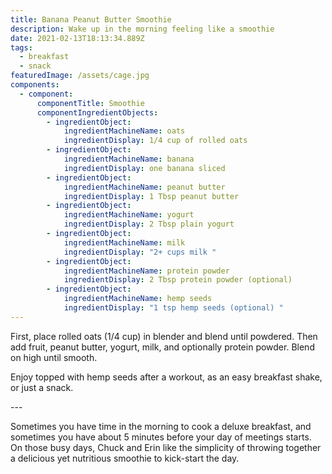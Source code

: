 ```yaml
---
title: Banana Peanut Butter Smoothie
description: Wake up in the morning feeling like a smoothie
date: 2021-02-13T18:13:34.889Z
tags:
  - breakfast
  - snack
featuredImage: /assets/cage.jpg
components:
  - component:
      componentTitle: Smoothie
      componentIngredientObjects:
        - ingredientObject:
            ingredientMachineName: oats
            ingredientDisplay: 1/4 cup of rolled oats
        - ingredientObject:
            ingredientMachineName: banana
            ingredientDisplay: one banana sliced
        - ingredientObject:
            ingredientMachineName: peanut butter
            ingredientDisplay: 1 Tbsp peanut butter
        - ingredientObject:
            ingredientMachineName: yogurt
            ingredientDisplay: 2 Tbsp plain yogurt
        - ingredientObject:
            ingredientMachineName: milk
            ingredientDisplay: "2+ cups milk "
        - ingredientObject:
            ingredientMachineName: protein powder
            ingredientDisplay: 2 Tbsp protein powder (optional)
        - ingredientObject:
            ingredientMachineName: hemp seeds
            ingredientDisplay: "1 tsp hemp seeds (optional) "
---
```

First, place rolled oats (1/4 cup) in blender and blend until powdered. Then add fruit, peanut butter, yogurt, milk, and optionally protein powder. Blend on high until smooth. 

Enjoy topped with hemp seeds after a workout, as an easy breakfast shake, or just a snack.  

\---

Sometimes you have time in the morning to cook a deluxe breakfast, and sometimes you have about 5 minutes before your day of meetings starts. On those busy days, Chuck and Erin like the simplicity of throwing together a delicious yet nutritious smoothie to kick-start the day.